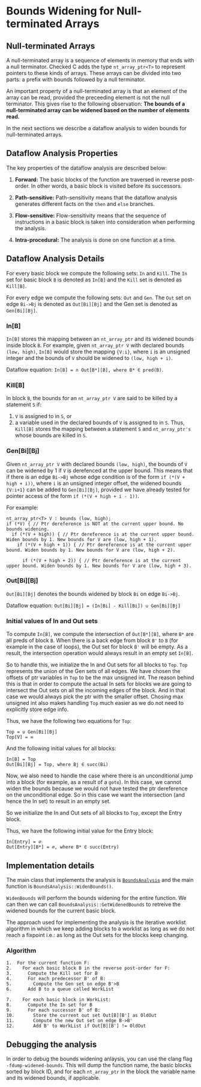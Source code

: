 # Bounds Widening for Null-terminated Arrays

## Null-terminated Arrays
A null-terminated array is a sequence of elements in memory that ends with a
null terminator. Checked C adds the type `nt_array_ptr<T>` to represent
pointers to these kinds of arrays. These arrays can be divided into two parts:
a prefix with bounds followed by a null terminator.

An important property of a null-terminated array is that an element of the
array can be read, provided the preceeding element is not the null terminator.
This gives rise to the following observation:
**The bounds of a null-terminated array can be widened based on the number of
elements read.**

In the next sections we describe a dataflow analysis to widen bounds for
null-terminated arrays.

## Dataflow Analysis Properties
The key properties of the dataflow analysis are described below:

1. **Forward:** The basic blocks of the function are traversed in reverse
post-order. In other words, a basic block is visited before its successors.

2. **Path-sensitive:** Path-sensitivity means that the dataflow analysis
generates different facts on the `then` and `else` branches.

3. **Flow-sensitive:** Flow-sensitivity means that the sequence of instructions
in a basic block is taken into consideration when performing the analysis.

4. **Intra-procedural:** The analysis is done on one function at a time.

## Dataflow Analysis Details
For every basic block we compute the following sets: `In` and `Kill`. The `In`
set for basic block `B` is denoted as `In[B]` and the `Kill` set is denoted as
`Kill[B]`.

For every edge we compute the following sets: `Out` and `Gen`. The `Out` set on
edge `Bi->Bj` is denoted as `Out[Bi][Bj]` and the Gen set is denoted as
`Gen[Bi][Bj]`.

### In[B]
`In[B]` stores the mapping between an `nt_array_ptr` and its widened bounds
inside block `B`. For example, given `nt_array_ptr V` with declared bounds
`(low, high)`, `In[B]` would store the mapping `{V:i}`, where `i` is an unsigned
integer and the bounds of `V` should be widened to `(low, high + i)`.

Dataflow equation:
`In[B] = ∩ Out[B*][B], where B* ∈ pred(B)`.

### Kill[B]
In block `B`, the bounds for an `nt_array_ptr V` are said to be killed by a
statement `S` if:
1. `V` is assigned to in `S`, or
2. a variable used in the declared bounds of `V` is assigned to in `S`.
Thus, `Kill[B]` stores the mapping between a statement `S` and `nt_array_ptr's`
whose bounds are killed in `S`.

### Gen[Bi][Bj]
Given `nt_array_ptr V` with declared bounds `(low, high)`, the bounds of `V`
can be widened by 1 if `V` is derefenced at the upper bound. This means that if
there is an edge `Bi->Bj` whose edge condition is of the form `if (*(V + high +
i))`, where `i` is an unsigned integer offset, the widened bounds `{V:i+1}` can
be added to `Gen[Bi][Bj]`, provided we have already tested for pointer access
of the form `if (*(V + high + i - 1))`.

For example:
```
nt_array_ptr<T> V : bounds (low, high);
if (*V) { // Ptr dereference is NOT at the current upper bound. No bounds widening.
  if (*(V + high)) { // Ptr dereference is at the current upper bound. Widen bounds by 1. New bounds for V are (low, high + 1).
    if (*(V + high + 1)) { // Ptr dereference is at the current upper bound. Widen bounds by 1. New bounds for V are (low, high + 2).

      if (*(V + high + 2)) { // Ptr dereference is at the current upper bound. Widen bounds by 1. New bounds for V are (low, high + 3).
```

### Out[Bi][Bj]
`Out[Bi][Bj]` denotes the bounds widened by block `Bi` on edge `Bi->Bj`.

Dataflow equation:
`Out[Bi][Bj] = (In[Bi] - Kill[Bi]) ∪ Gen[Bi][Bj]`

### Initial values of In and Out sets

To compute `In[B]`, we compute the intersection of `Out[B*][B]`, where `B*` are
all preds of block `B`. When there is a back edge from block `B'` to `B` (for
example in the case of loops), the Out set for block `B'` will be empty. As a
result, the intersection operation would always result in an empty set `In[B]`.

So to handle this, we initialize the In and Out sets for all blocks to `Top`.
`Top` represents the union of the Gen sets of all edges. We have chosen the
offsets of ptr variables in `Top` to be the max unsigned int. The reason behind
this is that in order to compute the actual In sets for blocks we are going to
intersect the Out sets on all the incoming edges of the block. And in that case
we would always pick the ptr with the smaller offset. Chosing max unsigned int
also makes handling `Top` much easier as we do not need to explicitly store edge
info.

Thus, we have the following two equations for `Top`:
```
Top = ∪ Gen[Bi][Bj]
Top[V] = ∞
```

And the following initial values for all blocks:
```
In[B] = Top
Out[Bi][Bj] = Top, where Bj ∈ succ(Bi)
```

Now, we also need to handle the case where there is an unconditional jump into a
block (for example, as a result of a `goto`). In this case, we cannot widen the
bounds because we would not have tested the ptr dereference on the
unconditional edge. So in this case we want the intersection (and hence the In
set) to result in an empty set.

So we initialize the In and Out sets of all blocks to `Top`, except the Entry
block.

Thus, we have the following initial value for the Entry block:
```
In[Entry] = ∅
Out[Entry][B*] = ∅, where B* ∈ succ(Entry)
```

## Implementation details
The main class that implements the analysis is
[`BoundsAnalysis`](https://github.com/microsoft/checkedc-clang/blob/master/clang/lib/Sema/BoundsAnalysis.cpp)
and the main function is `BoundsAnalysis::WidenBounds()`.

`WidenBounds` will perform the bounds widening for the entire function. We can
then we can call `BoundsAnalysis::GetWidenedBounds` to retreive the
widened bounds for the current basic block.

The approach used for implementing the analysis is the iterative worklist
algorithm in which we keep adding blocks to a worklist as long as we do not
reach a fixpoint i.e.: as long as the Out sets for the blocks keep changing.

### Algorithm
```
1.  For the current function F:
2.    For each basic block B in the reverse post-order for F:
3.      Compute the Kill set for B
4.      For each predecessor B' of B:
5.        Compute the Gen set on edge B'>B
6.      Add B to a queue called WorkList

7.    For each basic block in WorkList:
8.      Compute the In set for B
9.      For each successor B' of B:
10.       Store the current out set Out[B][B'] as OldOut
11.       Compute the new Out set on edge B->B'
12.       Add B' to WorkList if Out[B][B'] != OldOut
```

## Debugging the analysis
In order to debug the bounds widening anlaysis, you can use the clang flag
`-fdump-widened-bounds`. This will dump the function name, the basic blocks
sorted by block ID, and for each `nt_array_ptr` in the block the variable name
and its widened bounds, if applicable.
